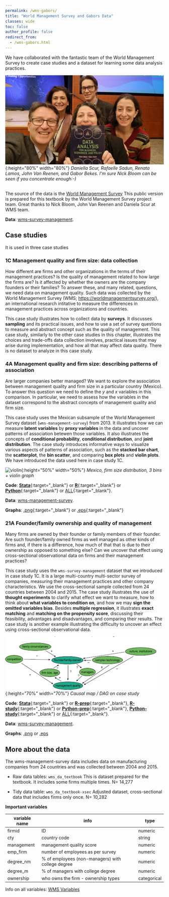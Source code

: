 ```yaml
---
permalink: /wms-gabors/
title: "World Management Survey and Gabors Data"
classes: wide
toc: false
author_profile: false
redirect_from:
  - /wms-gabors.html
---
```




We have collaborated with the fantastic team of the World Management Survey to create case studies and a dataset for learning some data analysis practices. 

![wms](/images/wms-gabors-2022-emc.jpg){:height="80%" width="80%"}
*Daniella Scur, Rafaelle Sadun, Renata Lamos, John Van Reenen, and Gabor Bekes. I'm sure Nick Bloom can be seen if you concentrate enough:-)*

##
The source of the data is the [World Management Survey](https://worldmanagementsurvey.org/survey-data/) This public version is prepared for this textbook by the World Management Survey project team. Great thanks to Nick Bloom, John Van Reenen and Daniela Scur at WMS team. 

**Data**: [wms-survey-management](/datasets/#wms-management-survey).


## Case studies 
It is used in three case studies

### 1C Management quality and firm size: data collection
How different are firms and other organizations in the terms of their management practices? Is the quality of management related to how large the firms are? Is it affected by whether the owners are the company founders or their families? To answer these, and many related, questions, we need data on management quality. Such data was collected by the World Management Survey (WMS; https://worldmanagementsurvey.org/), an international research intitative to measure the differences in management practices across organizations and countries.

This case study illustrates how to collect data by **surveys**. It discusses **sampling** and its practical issues, and how to use a set of survey questions to measure and abstract concept such as the quality of management. This case study, similarly to the other case studies in this chapter, illustrates the choices and trade-offs data collection involves, practical issues that may arise during implementation, and how all that may affect data quality. There is no dataset to analyze in this case study.

### 4A  Management quality and firm size: describing patterns of association
Are larger companies better managed? We want to explore the association between management quality and firm size in a particular country (Mexico). To answer this question we need to define the *y* and *x* variables in this comparison. In particular, we need to assess how the variables in the dataset correspond to the abstract concepts of management quality and firm size. 

This case study uses the Mexican subsample of the World Management Survey dataset (`wms-management-survey`) from 2013. It illustrates how we can measure **latent variables** by **proxy variables** in the data and uncover patterns of association betewen those variables. It also illustrates the concepts of **conditional probability**,  **conditional distribution**, and **joint distribution**. The case study introduces informative ways to visualize various aspects of patterns of association, such as the **stacked bar chart**, the **scatterplot**, the **bin scatter**, and comparing **box plots** and **violin plots**. We have introduced the data used here in case study 1C.

![violin](/images//Ch04_figures/ch04-figure-6b-wms-mex-violin-mgmt-emp3bins.png){:height="50%" width="50%"}
*Mexico, firm size distribution, 3 bins + violin graph*



**Code**: [**Stata**](https://github.com/gabors-data-analysis/da_case_studies/blob/master/ch04-management-firm-size/ch04-wms-management-size.do){:target="_blank"} or [**R**](https://github.com/gabors-data-analysis/da_case_studies/blob/master/ch04-management-firm-size/ch04-wms-management-size.R){:target="_blank"} or [**Python**](https://github.com/gabors-data-analysis/da_case_studies/blob/master/ch04-management-firm-size/ch04_wms_management_size_boxplot_violinpolot.ipynb){:target="_blank"} or [ALL](https://github.com/gabors-data-analysis/da_case_studies/tree/master/ch04-management-firm-size){:target="_blank"}.

**Data**: [wms-management-survey](/datasets/#wms-management-survey).

**Graphs**: [.png](ch04A-png-zip){:target="_blank"} or [.eps](ch04A-eps-zip){:target="_blank"}  


### 21A Founder/family ownership and quality of management
Many firms are owned by their founder or family members of their founder. Are such founder/family owned firms as well managed as other kinds of firms and, if there is a difference, how much of that that is due to their ownership as opposed to something else? Can we uncover that effect using cross-sectional observational data on firms and their management practices?

This case study uses the `wms-survey-management` dataset that we introduced in case study 1C. It is a large multi-country multi-sector survey of companies, measuring their management practices and other company characteristics. We use the cross-sectional sample collected from 24 countries between 2004 and 2015. The case study illustrates the use of **thought experiments** to clarify what effect we want to measure, how to think about **what variables to condition on**, and how we may **sign the omitted variables bias**. Besides **multiple regression**, it illustrates **exact matching** and **matching on the propensity score**, discussing their feasibility, advantages and disadvantages, and comparing their results. The case study is another example illustrating the difficulty to uncover an effect using cross-sectional observational data. 

![causal map](/images//Ch21_figures/ch21-figure-1-foundfam-causalmap-color.png){:height="70%" width="70%"}
*Causal map / DAG on case study*


**Code**: [**Stata**](https://github.com/gabors-data-analysis/da_case_studies/blob/master/ch21-ownership-management-quality/ch21-wms.do){:target="_blank"} or [**R-prep**](https://github.com/gabors-data-analysis/da_case_studies/blob/master/ch21-ownership-management-quality/ch21-wms-01-dataprep.R){:target="_blank"}, [**R-study**](https://github.com/gabors-data-analysis/da_case_studies/blob/master/ch21-ownership-management-quality/ch21-wms-02-analysis.R){:target="_blank"} or [**Python-prep**](https://github.com/gabors-data-analysis/da_case_studies/blob/master/ch21-ownership-management-quality/ch21-wms-01-dataprep.ipynb){:target="_blank"}, [**Python-study**](https://github.com/gabors-data-analysis/da_case_studies/blob/master/ch21-ownership-management-quality/ch21-wms-02-analysis.ipynb){:target="_blank"} or [ALL](https://github.com/gabors-data-analysis/da_case_studies/tree/master/ch21-ownership-management-quality){:target="_blank"}.

**Data**: [wms-survey-management](/datasets/#wms-management-survey).

**Graphs**: [.png](ch21A-png-zip) or [.eps](ch21A-eps-zip)  


## More about the data  

The wms-management-survey data includes data on manufacturing companies from 24 countries and was collected between 2004 and 2015. 


* Raw data tables: `wms_da_textbook`  This is dataset prepared for the textbook. It includes some firms multiple times.  N= 14,277

* Tidy data table: `wms_da_textbook-xsec`  Adjusted dataset, cross-sectional data that includes firms only once.  N= 10,282


 **Important variables**  
 
| variable name 	| info    	| type   	|
|---------------	|-----------------------	|--------	|  
|  firmid |  ID  |  numeric  |  
|  cty |  country code  |  string  |  
|  management  |  management quality score  |  numeric  |  
|  emp_firm  |  number of employees as per survey  |  numeric  |  
|  degree_nm  |  % of employees (non-managers) with college degree  |  numeric  |  
|  degree_m  |  % of managers with college degree  |  numeric  |  
|  ownership  |  who owns the firm - ownership types  |  categorical  |  


Info on all variables: [WMS Variables](https://osf.io/emh5u/)